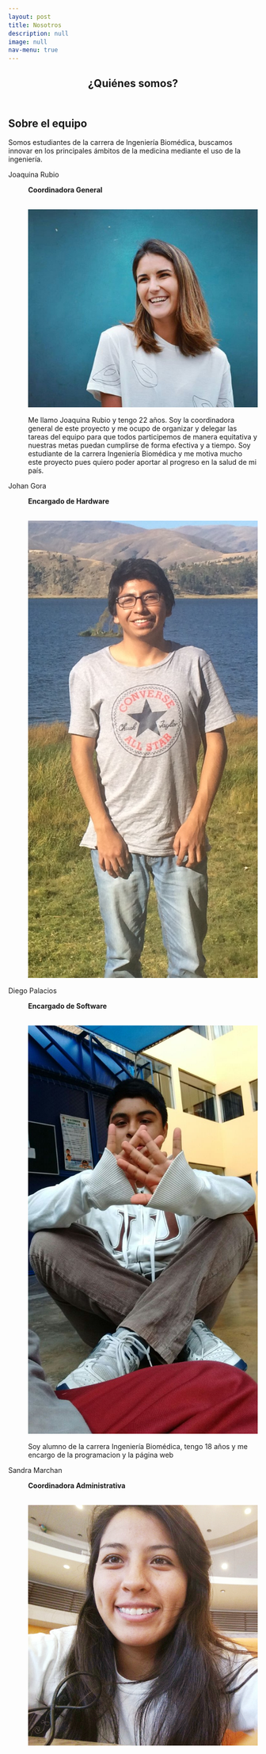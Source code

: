```yaml
---
layout: post
title: Nosotros
description: null
image: null
nav-menu: true
---
```


<div id="main" class="alt">
<section id="one">
	<div class="inner">
		<header class="major">
			<h1>¿Quiénes somos?</h1>
		</header> 
    
<h2 id="content">Sobre el equipo</h2>
<p>Somos estudiantes de la carrera de Ingeniería Biomédica, buscamos innovar en los principales ámbitos de la medicina mediante el uso de la ingeniería.</p>

<div class="row 200%">
	<div class="6u 12u$(medium)">

<dl>
	<dt>Joaquina Rubio</dt>
	<dd>
		<p><b>Coordinadora General</b></p><br>
		<div class="box alt">
	<div class="row 50% uniform">
		<div class="4u"><span class="image fit"><img src="assets/images/joaquina.jpg" alt="" /></span></div>
	</div>
		</div>
		<p>Me llamo Joaquina Rubio y tengo 22 años. Soy la coordinadora general de este proyecto y me ocupo de organizar y delegar las tareas del equipo para que todos participemos de manera equitativa y nuestras metas puedan cumplirse de forma efectiva y a tiempo. Soy estudiante de la carrera Ingeniería Biomédica y me motiva mucho este proyecto pues quiero poder aportar al progreso en la salud de mi país. </p>
	</dd>
	<dt>Johan Gora</dt>
	<dd>
		<p><b>Encargado de Hardware</b></p><br>
		<div class="box alt">
	<div class="row 50% uniform">
		<div class="4u"><span class="image fit"><img src="assets/images/gora.jpg" alt="" /></span></div>
	</div>
		</div>
		<p></p>
	</dd>
</dl>
</div>

<div class="6u 12u$(medium)">
<dl>	
	<dt>Diego Palacios</dt>
	<dd>
		<p><b>Encargado de Software</b></p><br>
		<div class="box alt">
	<div class="row 50% uniform">
		<div class="4u"><span class="image fit"><img src="assets/images/paez.jpg" alt="" /></span></div>
	</div>
		</div>
		<p>Soy alumno de la carrera Ingeniería Biomédica, tengo 18 años y me encargo de la programacion y la página web</p>
	</dd>
	<dt>Sandra Marchan</dt>
	<dd>
		<p><b>Coordinadora Administrativa</b></p><br>
		<div class="box alt">
	<div class="row 50% uniform">
		<div class="4u"><span class="image fit"><img src="assets/images/sandra.jpg" alt="" /></span></div>
	</div>
		</div>
		<p></p>
	</dd>
</dl>
	
</div>

